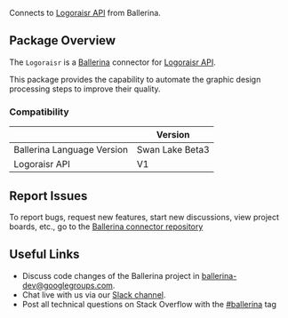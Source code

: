 Connects to [Logoraisr API](https://docs.logoraisr.com/) from Ballerina.

## Package Overview
The `Logoraisr` is a [Ballerina](https://ballerina.io/) connector for [Logoraisr API](https://docs.logoraisr.com/).  

This package provides the capability to automate the graphic design processing steps to improve their quality.

### Compatibility
|                               | Version               |
|-------------------------------|-----------------------|
| Ballerina Language Version    | Swan Lake Beta3       |
| Logoraisr API                 | V1                    |

## Report Issues
To report bugs, request new features, start new discussions, view project boards, etc., go to the [Ballerina connector repository](https://github.com/ballerina-platform/ballerinax-openapi-connectors)

## Useful Links
- Discuss code changes of the Ballerina project in [ballerina-dev@googlegroups.com](mailto:ballerina-dev@googlegroups.com).
- Chat live with us via our [Slack channel](https://ballerina.io/community/slack/).
- Post all technical questions on Stack Overflow with the [#ballerina](https://stackoverflow.com/questions/tagged/ballerina) tag